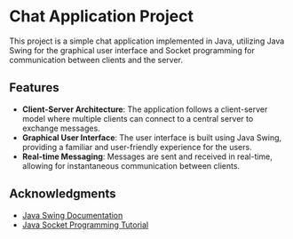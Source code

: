 
# Chat Application Project

This project is a simple chat application implemented in Java, utilizing Java Swing for the graphical user interface and Socket programming for communication between clients and the server.

## Features

- **Client-Server Architecture**: The application follows a client-server model where multiple clients can connect to a central server to exchange messages.
- **Graphical User Interface**: The user interface is built using Java Swing, providing a familiar and user-friendly experience for the users.
- **Real-time Messaging**: Messages are sent and received in real-time, allowing for instantaneous communication between clients.

## Acknowledgments

- [Java Swing Documentation](https://www.geeksforgeeks.org/introduction-to-java-swing/)
- [Java Socket Programming Tutorial](https://www.geeksforgeeks.org/socket-programming-in-java/)
